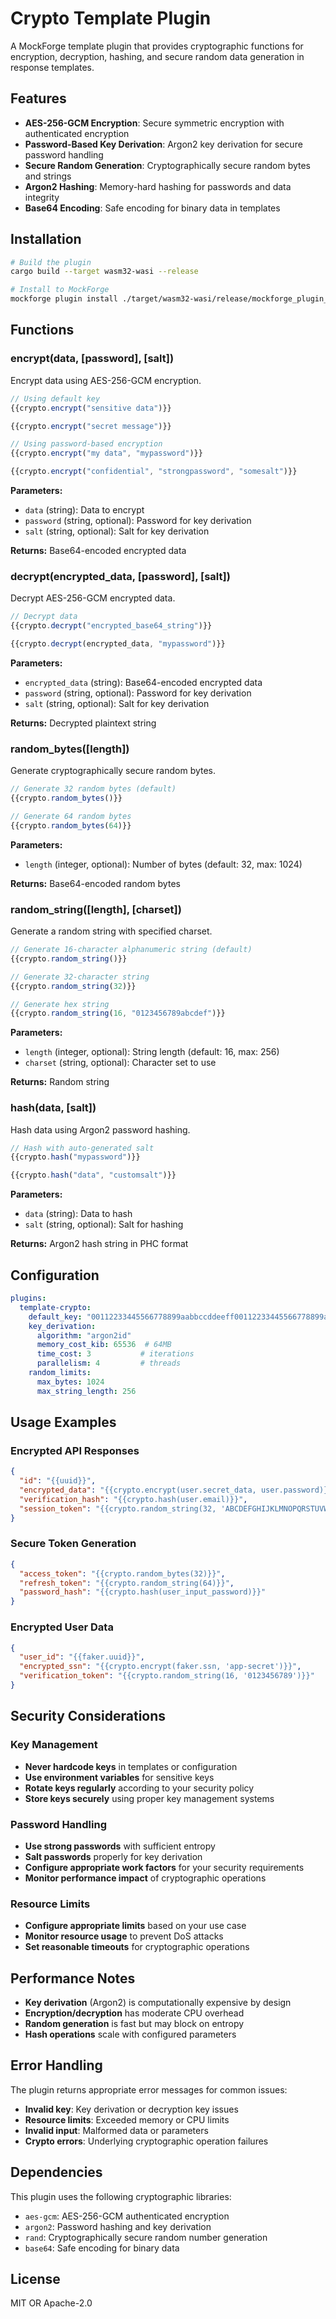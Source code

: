 # Crypto Template Plugin

A MockForge template plugin that provides cryptographic functions for encryption, decryption, hashing, and secure random data generation in response templates.

## Features

- **AES-256-GCM Encryption**: Secure symmetric encryption with authenticated encryption
- **Password-Based Key Derivation**: Argon2 key derivation for secure password handling
- **Secure Random Generation**: Cryptographically secure random bytes and strings
- **Argon2 Hashing**: Memory-hard hashing for passwords and data integrity
- **Base64 Encoding**: Safe encoding for binary data in templates

## Installation

```bash
# Build the plugin
cargo build --target wasm32-wasi --release

# Install to MockForge
mockforge plugin install ./target/wasm32-wasi/release/mockforge_plugin_template_crypto.wasm
```

## Functions

### encrypt(data, [password], [salt])

Encrypt data using AES-256-GCM encryption.

```javascript
// Using default key
{{crypto.encrypt("sensitive data")}}

{{crypto.encrypt("secret message")}}
```

```javascript
// Using password-based encryption
{{crypto.encrypt("my data", "mypassword")}}

{{crypto.encrypt("confidential", "strongpassword", "somesalt")}}
```

**Parameters:**
- `data` (string): Data to encrypt
- `password` (string, optional): Password for key derivation
- `salt` (string, optional): Salt for key derivation

**Returns:** Base64-encoded encrypted data

### decrypt(encrypted_data, [password], [salt])

Decrypt AES-256-GCM encrypted data.

```javascript
// Decrypt data
{{crypto.decrypt("encrypted_base64_string")}}

{{crypto.decrypt(encrypted_data, "mypassword")}}
```

**Parameters:**
- `encrypted_data` (string): Base64-encoded encrypted data
- `password` (string, optional): Password for key derivation
- `salt` (string, optional): Salt for key derivation

**Returns:** Decrypted plaintext string

### random_bytes([length])

Generate cryptographically secure random bytes.

```javascript
// Generate 32 random bytes (default)
{{crypto.random_bytes()}}

// Generate 64 random bytes
{{crypto.random_bytes(64)}}
```

**Parameters:**
- `length` (integer, optional): Number of bytes (default: 32, max: 1024)

**Returns:** Base64-encoded random bytes

### random_string([length], [charset])

Generate a random string with specified charset.

```javascript
// Generate 16-character alphanumeric string (default)
{{crypto.random_string()}}

// Generate 32-character string
{{crypto.random_string(32)}}

// Generate hex string
{{crypto.random_string(16, "0123456789abcdef")}}
```

**Parameters:**
- `length` (integer, optional): String length (default: 16, max: 256)
- `charset` (string, optional): Character set to use

**Returns:** Random string

### hash(data, [salt])

Hash data using Argon2 password hashing.

```javascript
// Hash with auto-generated salt
{{crypto.hash("mypassword")}}

{{crypto.hash("data", "customsalt")}}
```

**Parameters:**
- `data` (string): Data to hash
- `salt` (string, optional): Salt for hashing

**Returns:** Argon2 hash string in PHC format

## Configuration

```yaml
plugins:
  template-crypto:
    default_key: "00112233445566778899aabbccddeeff00112233445566778899aabbccddeeff"  # 32 bytes hex
    key_derivation:
      algorithm: "argon2id"
      memory_cost_kib: 65536  # 64MB
      time_cost: 3           # iterations
      parallelism: 4         # threads
    random_limits:
      max_bytes: 1024
      max_string_length: 256
```

## Usage Examples

### Encrypted API Responses

```json
{
  "id": "{{uuid}}",
  "encrypted_data": "{{crypto.encrypt(user.secret_data, user.password)}}",
  "verification_hash": "{{crypto.hash(user.email)}}",
  "session_token": "{{crypto.random_string(32, 'ABCDEFGHIJKLMNOPQRSTUVWXYZ0123456789')}}"
}
```

### Secure Token Generation

```json
{
  "access_token": "{{crypto.random_bytes(32)}}",
  "refresh_token": "{{crypto.random_string(64)}}",
  "password_hash": "{{crypto.hash(user_input_password)}}"
}
```

### Encrypted User Data

```json
{
  "user_id": "{{faker.uuid}}",
  "encrypted_ssn": "{{crypto.encrypt(faker.ssn, 'app-secret')}}",
  "verification_token": "{{crypto.random_string(16, '0123456789')}}"
}
```

## Security Considerations

### Key Management
- **Never hardcode keys** in templates or configuration
- **Use environment variables** for sensitive keys
- **Rotate keys regularly** according to your security policy
- **Store keys securely** using proper key management systems

### Password Handling
- **Use strong passwords** with sufficient entropy
- **Salt passwords** properly for key derivation
- **Configure appropriate work factors** for your security requirements
- **Monitor performance impact** of cryptographic operations

### Resource Limits
- **Configure appropriate limits** based on your use case
- **Monitor resource usage** to prevent DoS attacks
- **Set reasonable timeouts** for cryptographic operations

## Performance Notes

- **Key derivation** (Argon2) is computationally expensive by design
- **Encryption/decryption** has moderate CPU overhead
- **Random generation** is fast but may block on entropy
- **Hash operations** scale with configured parameters

## Error Handling

The plugin returns appropriate error messages for common issues:

- **Invalid key**: Key derivation or decryption key issues
- **Resource limits**: Exceeded memory or CPU limits
- **Invalid input**: Malformed data or parameters
- **Crypto errors**: Underlying cryptographic operation failures

## Dependencies

This plugin uses the following cryptographic libraries:
- `aes-gcm`: AES-256-GCM authenticated encryption
- `argon2`: Password hashing and key derivation
- `rand`: Cryptographically secure random number generation
- `base64`: Safe encoding for binary data

## License

MIT OR Apache-2.0
